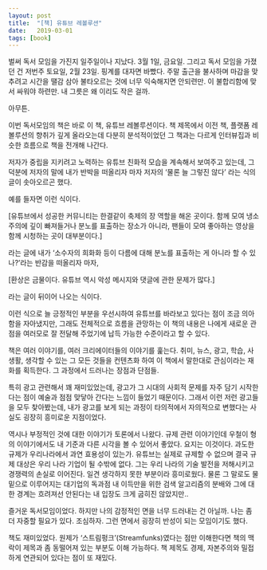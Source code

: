 ```yaml
---
layout: post
title:  "[책] 유튜브 레볼루션"
date:   2019-03-01
tags: [book]
---
```


  벌써 독서 모임을 가진지 일주일이나 지났다. 3월 1일, 금요일. 그리고 독서 모임을 가졌던 건 저번주 토요일, 2월 23일. 핑계를 대자면 바빴다. 주말 출근을 불사하며 마감을 맞추려고 시간을 땔감 삼아 불타오르는 것에 너무 익숙해지면 안되련만. 이 불합리함에 맞서 싸워야 하련만. 내 그릇은 왜 이리도 작은 걸까.

  아무튼.

  이번 독서모임의 책은 바로 이 책, 유튜브 레볼루션이다. 책 제목에서 이전 책, 플랫폼 레볼루션의 향취가 깊게 올라오는데 다분히 분석적이었던 그 책과는 다르게 인터뷰집과 비슷한 흐름으로 책을 전개해 나간다.

  저자가 중립을 지키려고 노력하는 유튜브 친화적 모습을 계속해서 보여주고 있는데, 그 덕분에 저자의 말에 내가 반박을 떠올리자 마자 저자의 ‘물론 늘 그렇진 않다’ 라는 식의 글이 솟아오르곤 했다.

  예를 들자면 이런 식이다.

[유튜브에서 성공한 커뮤니티는 한결같이 축제의 장 역할을 해온 곳이다. 함께 모여 냉소주의에 깊이 빠져들거나 분노를 표출하는 장소가 아니라, 팬들이 모여 좋아하는 영상을 함께 시청하는 곳이 대부분이다.]

라는 글에 내가 ‘소수자의 희화화 등이 다름에 대해 분노를 표출하는 게 아니라 할 수 있나?’라는 반감을 떠올리자 마자,

[환상은 금물이다. 유튜브 역시 악성 메시지와 댓글에 관한 문제가 많다.]

라는 글이 뒤이어 나오는 식이다.

  이런 식으로 늘 긍정적인 부분을 우선시하여 유튜브를 바라보고 있다는 점이 조금 의아함을 자아냈지만, 그래도 전체적으로 흐름을 관망하는 이 책의 내용은 나에게 새로운 관점을 여러모로 잘 전달해 주었기에 납득 가능한 수준이라고 할 수 있다.

  책은 여러 이야기를, 여러 크리에이터들의 이야기를 훑는다. 취미, 뉴스, 광고, 학습, 사생활, 생각할 수 있는 그 모든 것들을 컨텐츠화 하여 이 책에서 말한대로 관심이라는 재화를 획득한다. 그 과정에서 드러나는 장점과 단점들.

  특히 광고 관련해서 꽤 재미있었는데, 광고가 그 시대의 사회적 문제를 자주 담기 시작한다는 점이 예술과 점점 맞닿아 간다는 느낌이 들었기 때문이다. 그래서 이런 저런 광고들을 모두 찾아봤는데, 내가 광고를 보게 되는 과정이 타의적에서 자의적으로 변했다는 사실도 굉장히 흥미로운 지점이었다.

  역시나 부정적인 것에 대한 이야기가 토론에서 나왔다. 규제 관련 이야기인데 우철이 형의 이야기에서도 내 기준과 다른 시각을 볼 수 있어서 좋았다. 요지는 이것이다. 과도한 규제가 우리나라에서 과연 효용성이 있는가. 유튜브는 실제로 규제할 수 없으며 결국 규제 대상은 우리 나라 기업이 될 수밖에 없다. 그는 우리 나라의 기술 발전을 저해시키고 경쟁력의 손실로 이어진다. 일견 생각하지 못한 부분이라 흥미로웠다. 물론 그 말로도 물밑으로 이루어지는 대기업의 독과점 내 이득만을 위한 검색 알고리즘의 분배와 그에 대한 경계는 흐려져선 안된다는 내 입장도 크게 굽히진 않았지만..

  즐거운 독서모임이었다. 하지만 나의 감정적인 면을 너무 드러내는 건 아닐까. 나는 좀 더 자중할 필요가 있다. 조심하자. 그런 면에서 굉장히 반성이 되는 모임이기도 했다.

  책도 재미있었다. 원제가 ‘스트림펑크’(Streamfunks)였다는 점만 이해한다면 책의 맥락이 제목과 좀 동떨어져 있는 부분도 이해 가능하다. 책 제목도 경제, 자본주의와 밀접하게 연관되어 있다는 점이 또 재밌다.
